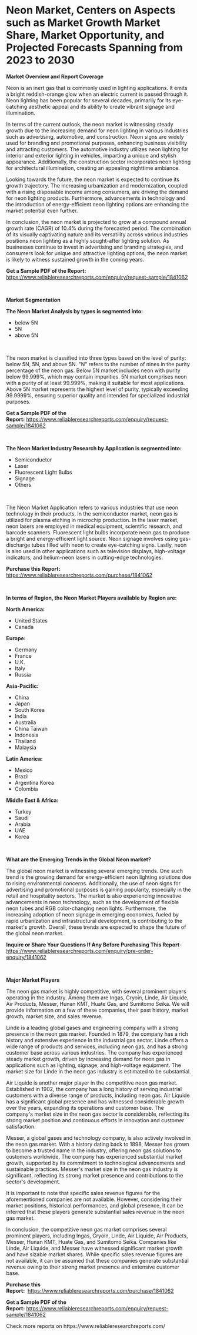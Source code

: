 <p><h1>Neon Market, Centers on Aspects such as Market Growth Market Share, Market Opportunity, and Projected Forecasts Spanning from 2023 to 2030</h1></p><p><strong>Market Overview and Report Coverage</strong></p>
<p><p>Neon is an inert gas that is commonly used in lighting applications. It emits a bright reddish-orange glow when an electric current is passed through it. Neon lighting has been popular for several decades, primarily for its eye-catching aesthetic appeal and its ability to create vibrant signage and illumination.</p><p>In terms of the current outlook, the neon market is witnessing steady growth due to the increasing demand for neon lighting in various industries such as advertising, automotive, and construction. Neon signs are widely used for branding and promotional purposes, enhancing business visibility and attracting customers. The automotive industry utilizes neon lighting for interior and exterior lighting in vehicles, imparting a unique and stylish appearance. Additionally, the construction sector incorporates neon lighting for architectural illumination, creating an appealing nighttime ambiance.</p><p>Looking towards the future, the neon market is expected to continue its growth trajectory. The increasing urbanization and modernization, coupled with a rising disposable income among consumers, are driving the demand for neon lighting products. Furthermore, advancements in technology and the introduction of energy-efficient neon lighting options are enhancing the market potential even further.</p><p>In conclusion, the neon market is projected to grow at a compound annual growth rate (CAGR) of 10.4% during the forecasted period. The combination of its visually captivating nature and its versatility across various industries positions neon lighting as a highly sought-after lighting solution. As businesses continue to invest in advertising and branding strategies, and consumers look for unique and attractive lighting options, the neon market is likely to witness sustained growth in the coming years.</p></p>
<p><strong>Get a Sample PDF of the Report:</strong> <a href="https://www.reliableresearchreports.com/enquiry/request-sample/1841062">https://www.reliableresearchreports.com/enquiry/request-sample/1841062</a></p>
<p>&nbsp;</p>
<p><strong>Market Segmentation</strong></p>
<p><strong>The Neon Market Analysis by types is segmented into:</strong></p>
<p><ul><li>below 5N</li><li>5N</li><li>above 5N</li></ul></p>
<p>&nbsp;</p>
<p><p>The neon market is classified into three types based on the level of purity: below 5N, 5N, and above 5N. "N" refers to the number of nines in the purity percentage of the neon gas. Below 5N market includes neon with purity below 99.999%, which may contain impurities. 5N market comprises neon with a purity of at least 99.999%, making it suitable for most applications. Above 5N market represents the highest level of purity, typically exceeding 99.9999%, ensuring superior quality and intended for specialized industrial purposes.</p></p>
<p><strong>Get a Sample PDF of the Report:</strong>&nbsp;<a href="https://www.reliableresearchreports.com/enquiry/request-sample/1841062">https://www.reliableresearchreports.com/enquiry/request-sample/1841062</a></p>
<p>&nbsp;</p>
<p><strong>The Neon Market Industry Research by Application is segmented into:</strong></p>
<p><ul><li>Semiconductor</li><li>Laser</li><li>Fluorescent Light Bulbs</li><li>Signage</li><li>Others</li></ul></p>
<p>&nbsp;</p>
<p><p>The Neon Market Application refers to various industries that use neon technology in their products. In the semiconductor market, neon gas is utilized for plasma etching in microchip production. In the laser market, neon lasers are employed in medical equipment, scientific research, and barcode scanners. Fluorescent light bulbs incorporate neon gas to produce a bright and energy-efficient light source. Neon signage involves using gas-discharge tubes filled with neon to create eye-catching signs. Lastly, neon is also used in other applications such as television displays, high-voltage indicators, and helium-neon lasers in cutting-edge technologies.</p></p>
<p><strong>Purchase this Report:</strong>&nbsp; <a href="https://www.reliableresearchreports.com/purchase/1841062">https://www.reliableresearchreports.com/purchase/1841062</a></p>
<p>&nbsp;</p>
<p><strong>In terms of Region, the Neon Market Players available by Region are:</strong></p>
<p>
    <p> <strong> North America: </strong>
        <ul>
            <li>United States</li>
            <li>Canada</li>
        </ul>
        </p> 
    <p> <strong> Europe: </strong>
        <ul>
            <li>Germany</li>
            <li>France</li>
            <li>U.K.</li>
            <li>Italy</li>
            <li>Russia</li>
        </ul>
        </p> 
    <p> <strong> Asia-Pacific: </strong>
        <ul>
            <li>China</li>
            <li>Japan</li>
            <li>South Korea</li>
            <li>India</li>
            <li>Australia</li>
            <li>China Taiwan</li>
            <li>Indonesia</li>
            <li>Thailand</li>
            <li>Malaysia</li>
        </ul>
        </p> 
    <p> <strong> Latin America: </strong>
        <ul>
            <li>Mexico</li>
            <li>Brazil</li>
            <li>Argentina Korea</li>
            <li>Colombia</li>
        </ul>
        </p> 
    <p> <strong> Middle East & Africa: </strong>
        <ul>
            <li>Turkey</li>
            <li>Saudi</li>
            <li>Arabia</li>
            <li>UAE</li>
            <li>Korea</li>
        </ul>
    </p>
    </p>
<p>&nbsp;</p>
<p><strong>What are the Emerging Trends in the Global Neon market?</strong></p>
<p><p>The global neon market is witnessing several emerging trends. One such trend is the growing demand for energy-efficient neon lighting solutions due to rising environmental concerns. Additionally, the use of neon signs for advertising and promotional purposes is gaining popularity, especially in the retail and hospitality sectors. The market is also experiencing innovative advancements in neon technology, such as the development of flexible neon tubes and RGB color-changing neon lights. Furthermore, the increasing adoption of neon signage in emerging economies, fueled by rapid urbanization and infrastructural development, is contributing to the market's growth. Overall, these trends are expected to shape the future of the global neon market.</p></p>
<p><strong>Inquire or Share Your Questions If Any Before Purchasing This Report</strong>- <a href="https://www.reliableresearchreports.com/enquiry/pre-order-enquiry/1841062">https://www.reliableresearchreports.com/enquiry/pre-order-enquiry/1841062</a></p>
<p>&nbsp;</p>
<p><strong>Major Market Players</strong></p>
<p><p>The neon gas market is highly competitive, with several prominent players operating in the industry. Among them are Ingas, Cryoin, Linde, Air Liquide, Air Products, Messer, Hunan KMT, Huate Gas, and Sumitomo Seika. We will provide information on a few of these companies, their past history, market growth, market size, and sales revenue.</p><p>Linde is a leading global gases and engineering company with a strong presence in the neon gas market. Founded in 1879, the company has a rich history and extensive experience in the industrial gas sector. Linde offers a wide range of products and services, including neon gas, and has a strong customer base across various industries. The company has experienced steady market growth, driven by increasing demand for neon gas in applications such as lighting, signage, and high-voltage equipment. The market size for Linde in the neon gas industry is estimated to be substantial.</p><p>Air Liquide is another major player in the competitive neon gas market. Established in 1902, the company has a long history of serving industrial customers with a diverse range of products, including neon gas. Air Liquide has a significant global presence and has witnessed considerable growth over the years, expanding its operations and customer base. The company's market size in the neon gas sector is considerable, reflecting its strong market position and continuous efforts in innovation and customer satisfaction.</p><p>Messer, a global gases and technology company, is also actively involved in the neon gas market. With a history dating back to 1898, Messer has grown to become a trusted name in the industry, offering neon gas solutions to customers worldwide. The company has experienced substantial market growth, supported by its commitment to technological advancements and sustainable practices. Messer's market size in the neon gas industry is significant, reflecting its strong market presence and contributions to the sector's development.</p><p>It is important to note that specific sales revenue figures for the aforementioned companies are not available. However, considering their market positions, historical performances, and global presence, it can be inferred that these players generate substantial sales revenue in the neon gas market.</p><p>In conclusion, the competitive neon gas market comprises several prominent players, including Ingas, Cryoin, Linde, Air Liquide, Air Products, Messer, Hunan KMT, Huate Gas, and Sumitomo Seika. Companies like Linde, Air Liquide, and Messer have witnessed significant market growth and have sizable market shares. While specific sales revenue figures are not available, it can be assumed that these companies generate substantial revenue owing to their strong market presence and extensive customer base.</p></p>
<p><strong>Purchase this Report:</strong>&nbsp;&nbsp;<a href="https://www.reliableresearchreports.com/purchase/1841062">https://www.reliableresearchreports.com/purchase/1841062</a></p>
<p></p>
<p><strong>Get a Sample PDF of the Report:</strong>&nbsp;<a href="https://www.reliableresearchreports.com/enquiry/request-sample/1841062">https://www.reliableresearchreports.com/enquiry/request-sample/1841062</a></p>
<p>Check more reports on https://www.reliableresearchreports.com/</p>